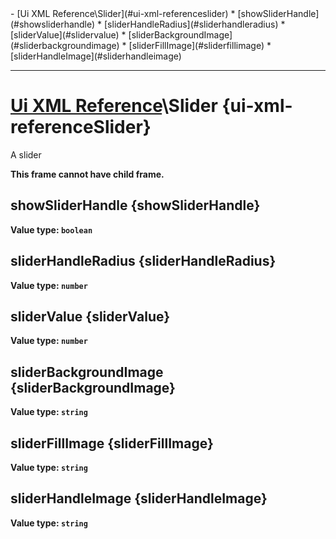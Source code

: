 <div id="toc" markdown="1">
- [Ui XML Reference\Slider](#ui-xml-referenceslider)
  * [showSliderHandle](#showsliderhandle)
  * [sliderHandleRadius](#sliderhandleradius)
  * [sliderValue](#slidervalue)
  * [sliderBackgroundImage](#sliderbackgroundimage)
  * [sliderFillImage](#sliderfillimage)
  * [sliderHandleImage](#sliderhandleimage)

</div>

***

# [Ui XML Reference](Ui-XML)\\Slider {ui-xml-referenceSlider}

[](overview-start)



[](overview-end)

A slider

**This frame cannot have child frame.**

## [](Slider.showSliderHandle)showSliderHandle {showSliderHandle}
**Value type: `boolean`**

[](manual-wiki-start)



[](manual-wiki-end)

## [](Slider.sliderHandleRadius)sliderHandleRadius {sliderHandleRadius}
**Value type: `number`**

[](manual-wiki-start)



[](manual-wiki-end)

## [](Slider.sliderValue)sliderValue {sliderValue}
**Value type: `number`**

[](manual-wiki-start)



[](manual-wiki-end)

## [](Slider.sliderBackgroundImage)sliderBackgroundImage {sliderBackgroundImage}
**Value type: `string`**

[](manual-wiki-start)



[](manual-wiki-end)

## [](Slider.sliderFillImage)sliderFillImage {sliderFillImage}
**Value type: `string`**

[](manual-wiki-start)



[](manual-wiki-end)

## [](Slider.sliderHandleImage)sliderHandleImage {sliderHandleImage}
**Value type: `string`**

[](manual-wiki-start)



[](manual-wiki-end)

